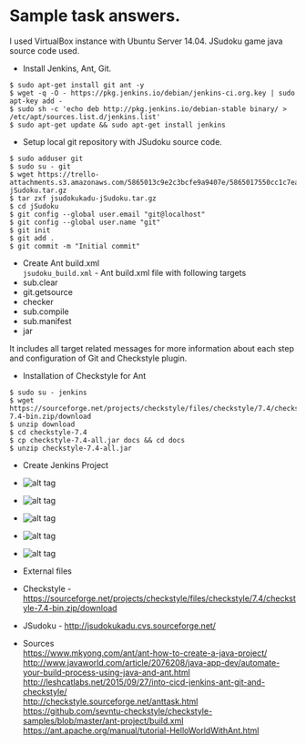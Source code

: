 # Sample task answers.
I used VirtualBox instance with Ubuntu Server 14.04. 
JSudoku game java source code used.

- Install Jenkins, Ant, Git.
```
$ sudo apt-get install git ant -y
$ wget -q -O - https://pkg.jenkins.io/debian/jenkins-ci.org.key | sudo apt-key add -
$ sudo sh -c 'echo deb http://pkg.jenkins.io/debian-stable binary/ > /etc/apt/sources.list.d/jenkins.list'
$ sudo apt-get update && sudo apt-get install jenkins
```

- Setup local git repository with JSudoku source code.
```
$ sudo adduser git
$ sudo su - git
$ wget https://trello-attachments.s3.amazonaws.com/5865013c9e2c3bcfe9a9407e/5865017550cc1c7ead5c3cf1/52a4610fd1341e93fbe678c4eef0668d/jsudokukadu-jSudoku.tar.gz
$ tar zxf jsudokukadu-jSudoku.tar.gz
$ cd jSudoku
$ git config --global user.email "git@localhost"
$ git config --global user.name "git"
$ git init
$ git add .
$ git commit -m "Initial commit"
```

- Create Ant build.xml <br>
```jsudoku_build.xml``` - Ant build.xml file with following targets 
 - sub.clear
 - git.getsource
 - checker
 - sub.compile
 - sub.manifest
 - jar <br>
 
 It includes all target related messages for more information about each step and configuration of Git and Checkstyle plugin.

- Installation of Checkstyle for Ant
```
$ sudo su - jenkins
$ wget https://sourceforge.net/projects/checkstyle/files/checkstyle/7.4/checkstyle-7.4-bin.zip/download
$ unzip download
$ cd checkstyle-7.4
$ cp checkstyle-7.4-all.jar docs && cd docs
$ unzip checkstyle-7.4-all.jar
```

- Create Jenkins Project 
 - ![alt tag](https://github.com/R0den/jenkins_ant_git/blob/master/installed_plugins.PNG) <br>
 - ![alt tag](https://github.com/R0den/jenkins_ant_git/blob/master/Creating_project.PNG)
 - ![alt tag](https://github.com/R0den/jenkins_ant_git/blob/master/console_output_build.PNG)
 - ![alt tag](https://github.com/R0den/jenkins_ant_git/blob/master/console_output2_build.PNG)
 - ![alt tag](https://github.com/R0den/jenkins_ant_git/blob/master/checkstyle_result.PNG)
 
- External files
 - Checkstyle - https://sourceforge.net/projects/checkstyle/files/checkstyle/7.4/checkstyle-7.4-bin.zip/download
 - JSudoku - http://jsudokukadu.cvs.sourceforge.net/

- Sources <br>
https://www.mkyong.com/ant/ant-how-to-create-a-java-project/ <br>
http://www.javaworld.com/article/2076208/java-app-dev/automate-your-build-process-using-java-and-ant.html <br>
http://leshcatlabs.net/2015/09/27/into-cicd-jenkins-ant-git-and-checkstyle/ <br>
http://checkstyle.sourceforge.net/anttask.html <br>
https://github.com/sevntu-checkstyle/checkstyle-samples/blob/master/ant-project/build.xml <br>
https://ant.apache.org/manual/tutorial-HelloWorldWithAnt.html <br>
